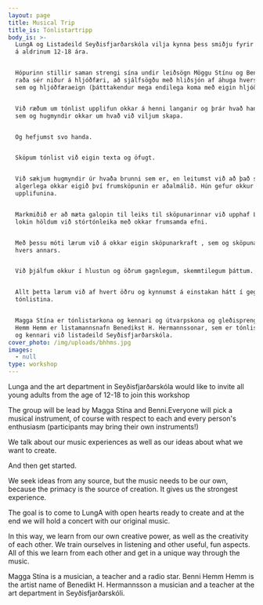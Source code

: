 ```yaml
---
layout: page
title: Musical Trip
title_is: Tónlistartripp
body_is: >-
  LungA og Listadeild Seyðisfjarðarskóla vilja kynna þess smiðju fyrir ungt fólk
  á aldrinum 12-18 ára.


  Hópurinn stillir saman strengi sína undir leiðsögn Möggu Stínu og Benna. Allir
  raða sér niður á hljóðfæri, að sjálfsögðu með hliðsjón af áhuga hvers og eins
  sem og hljóðfæraeign (þátttakendur mega endilega koma með eigin hljóðfæri!)


  Við ræðum um tónlist upplifun okkar á henni langanir og þrár hvað hana varðar,
  sem og hugmyndir okkar um hvað við viljum skapa.


  Og hefjumst svo handa.


  Sköpum tónlist við eigin texta og öfugt.


  Við sækjum hugmyndir úr hvaða brunni sem er, en leitumst við að það sé
  algerlega okkar eigið því frumsköpunin er aðalmálið. Hún gefur okkur sterkustu
  upplifunina.


  Markmiðið er að mæta galopin til leiks til sköpunarinnar við upphaf LUNGA og í
  lokin höldum við stórtónleika með okkar frumsamda efni.


  Með þessu móti lærum við á okkar eigin sköpunarkraft , sem og sköpunarkraft
  hvers annars.


  Við þjálfum okkur í hlustun og öðrum gagnlegum, skemmtilegum þáttum.


  Allt þetta lærum við af hvert öðru og kynnumst á einstakan hátt í gegnum
  tónlistina.


  Magga Stína er tónlistarkona og kennari og útvarpskona og gleðisprengja. Benni
  Hemm Hemm er listamannsnafn Benedikst H. Hermannssonar, sem er tónlistarmaður
  og kennari við listadeild Seyðisfjarðarskóla.
cover_photo: /img/uploads/bhhms.jpg
images:
  - null
type: workshop
---
```

Lunga and the art department in Seyðisfjarðarskóla would like to invite all young adults from the age of 12-18 to join this workshop

The group will be lead by Magga Stína and Benni.Everyone will pick a musical instrument, of course with respect to each and every person's enthusiasm (participants may bring their own instruments!)

We talk about our music experiences as well as our ideas about what we want to create.

And then get started.

We seek ideas from any source, but the music needs to be our own, because the primacy is the source of creation. It gives us the strongest experience.

The goal is to come to LungA with open hearts ready to create and at the end we will hold a concert with our original music.

In this way, we learn from our own creative power, as well as the creativity of each other. We train ourselves in listening and other useful, fun aspects. All of this we learn from each other and get in a unique way through the music.

Magga Stína is a musician, a teacher and a radio star. Benni Hemm Hemm is the artist name of Benedikt H. Hermannsson a musician and a teacher at the art department in Seyðisfjarðarskóli.
